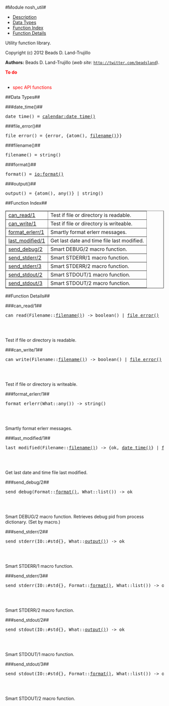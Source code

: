 

#Module nosh_util#
* [Description](#description)
* [Data Types](#types)
* [Function Index](#index)
* [Function Details](#functions)


Utility function library.



Copyright (c) 2012 Beads D. Land-Trujillo

__Authors:__ Beads D. Land-Trujillo (_web site:_ [`http://twitter.com/beadsland`](http://twitter.com/beadsland)).

__<font color="red">To do</font>__
<br></br>
* <font color="red">spec API functions</font>

<a name="types"></a>

##Data Types##




###<a name="type-date_time">date_time()</a>##



<pre>date_time() = <a href="calendar.md#type-date_time">calendar:date_time()</a></pre>



###<a name="type-file_error">file_error()</a>##



<pre>file_error() = {error, {atom(), <a href="#type-filename">filename()</a>}}</pre>



###<a name="type-filename">filename()</a>##



<pre>filename() = string()</pre>



###<a name="type-format">format()</a>##



<pre>format() = <a href="io.md#type-format">io:format()</a></pre>



###<a name="type-output">output()</a>##



<pre>output() = {atom(), any()} | string()</pre>
<a name="index"></a>

##Function Index##


<table width="100%" border="1" cellspacing="0" cellpadding="2" summary="function index"><tr><td valign="top"><a href="#can_read-1">can_read/1</a></td><td>Test if file or directory is readable.</td></tr><tr><td valign="top"><a href="#can_write-1">can_write/1</a></td><td>Test if file or directory is writeable.</td></tr><tr><td valign="top"><a href="#format_erlerr-1">format_erlerr/1</a></td><td>Smartly format erlerr messages.</td></tr><tr><td valign="top"><a href="#last_modified-1">last_modified/1</a></td><td>Get last date and time file last modified.</td></tr><tr><td valign="top"><a href="#send_debug-2">send_debug/2</a></td><td>Smart DEBUG/2 macro function.</td></tr><tr><td valign="top"><a href="#send_stderr-2">send_stderr/2</a></td><td>Smart STDERR/1 macro function.</td></tr><tr><td valign="top"><a href="#send_stderr-3">send_stderr/3</a></td><td>Smart STDERR/2 macro function.</td></tr><tr><td valign="top"><a href="#send_stdout-2">send_stdout/2</a></td><td>Smart STDOUT/1 macro function.</td></tr><tr><td valign="top"><a href="#send_stdout-3">send_stdout/3</a></td><td>Smart STDOUT/2 macro function.</td></tr></table>


<a name="functions"></a>

##Function Details##

<a name="can_read-1"></a>

###can_read/1##




<pre>can_read(Filename::<a href="#type-filename">filename()</a>) -> boolean() | <a href="#type-file_error">file_error()</a></pre>
<br></br>




Test if file or directory is readable.<a name="can_write-1"></a>

###can_write/1##




<pre>can_write(Filename::<a href="#type-filename">filename()</a>) -> boolean() | <a href="#type-file_error">file_error()</a></pre>
<br></br>




Test if file or directory is writeable.<a name="format_erlerr-1"></a>

###format_erlerr/1##




<pre>format_erlerr(What::any()) -&gt; string()</pre>
<br></br>




Smartly format erlerr messages.<a name="last_modified-1"></a>

###last_modified/1##




<pre>last_modified(Filename::<a href="#type-filename">filename()</a>) -> {ok, <a href="#type-date_time">date_time()</a>} | <a href="#type-file_error">file_error()</a></pre>
<br></br>




Get last date and time file last modified.<a name="send_debug-2"></a>

###send_debug/2##




<pre>send_debug(Format::<a href="#type-format">format()</a>, What::list()) -> ok</pre>
<br></br>




Smart DEBUG/2 macro function.
Retrieves debug pid from process dictionary.  (Set by macro.)<a name="send_stderr-2"></a>

###send_stderr/2##




<pre>send_stderr(IO::#std{}, What::<a href="#type-output">output()</a>) -> ok</pre>
<br></br>




Smart STDERR/1 macro function.<a name="send_stderr-3"></a>

###send_stderr/3##




<pre>send_stderr(IO::#std{}, Format::<a href="#type-format">format()</a>, What::list()) -> ok</pre>
<br></br>




Smart STDERR/2 macro function.<a name="send_stdout-2"></a>

###send_stdout/2##




<pre>send_stdout(IO::#std{}, What::<a href="#type-output">output()</a>) -> ok</pre>
<br></br>




Smart STDOUT/1 macro function.<a name="send_stdout-3"></a>

###send_stdout/3##




<pre>send_stdout(IO::#std{}, Format::<a href="#type-format">format()</a>, What::list()) -> ok</pre>
<br></br>




Smart STDOUT/2 macro function.